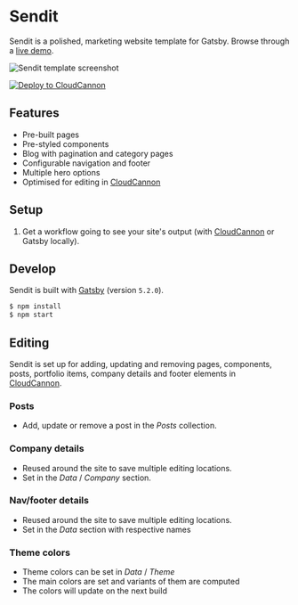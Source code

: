 # Sendit

Sendit is a polished, marketing website template for Gatsby. Browse through a [live demo](https://mysterious-oryx.cloudvent.net/). 

![Sendit template screenshot](public/images/_screenshot.png)


[![Deploy to CloudCannon](https://buttons.cloudcannon.com/deploy.svg)](https://app.cloudcannon.com/register#sites/connect/github/CloudCannon/sendit-gatsby-template)

## Features

* Pre-built pages
* Pre-styled components
* Blog with pagination and category pages
* Configurable navigation and footer
* Multiple hero options 
* Optimised for editing in [CloudCannon](https://cloudcannon.com/)

## Setup

1. Get a workflow going to see your site's output (with [CloudCannon](https://app.cloudcannon.com/)
or Gatsby locally).

## Develop

Sendit is built with [Gatsby](https://www.gatsbyjs.com/) (version `5.2.0`).

~~~bash
$ npm install
$ npm start
~~~

## Editing

Sendit is set up for adding, updating and removing pages, components, posts, portfolio items, company details and footer elements in [CloudCannon](https://app.cloudcannon.com/).

### Posts

* Add, update or remove a post in the *Posts* collection.

### Company details

* Reused around the site to save multiple editing locations.
* Set in the *Data* / *Company* section.

### Nav/footer details

* Reused around the site to save multiple editing locations.
* Set in the *Data* section with respective names

### Theme colors

* Theme colors can be set in *Data* / *Theme*
* The main colors are set and variants of them are computed
* The colors will update on the next build